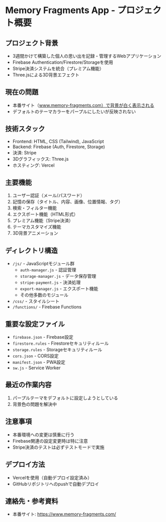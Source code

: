 # Memory Fragments App - プロジェクト概要

## プロジェクト背景
- 3週間かけて構築した個人の思い出を記録・管理するWebアプリケーション
- Firebase Authentication/Firestore/Storageを使用
- Stripe決済システムを統合（プレミアム機能）
- Three.jsによる3D背景エフェクト

## 現在の問題
- 本番サイト（www.memory-fragments.com）で背景が白く表示される
- デフォルトのテーマカラーをパープルにしたいが反映されない

## 技術スタック
- Frontend: HTML, CSS (Tailwind), JavaScript
- Backend: Firebase (Auth, Firestore, Storage)
- 決済: Stripe
- 3Dグラフィックス: Three.js
- ホスティング: Vercel

## 主要機能
1. ユーザー認証（メール/パスワード）
2. 記憶の保存（タイトル、内容、画像、位置情報、タグ）
3. 検索・フィルター機能
4. エクスポート機能（HTML形式）
5. プレミアム機能（Stripe決済）
6. テーマカスタマイズ機能
7. 3D背景アニメーション

## ディレクトリ構造
- `/js/` - JavaScriptモジュール群
  - `auth-manager.js` - 認証管理
  - `storage-manager.js` - データ保存管理
  - `stripe-payment.js` - 決済処理
  - `export-manager.js` - エクスポート機能
  - その他多数のモジュール
- `/css/` - スタイルシート
- `/functions/` - Firebase Functions

## 重要な設定ファイル
- `firebase.json` - Firebase設定
- `firestore.rules` - Firestoreセキュリティルール
- `storage.rules` - Storageセキュリティルール
- `cors.json` - CORS設定
- `manifest.json` - PWA設定
- `sw.js` - Service Worker

## 最近の作業内容
1. パープルテーマをデフォルトに設定しようとしている
2. 背景色の問題を解決中

## 注意事項
- 本番環境への変更は慎重に行う
- Firebase関連の設定変更時は特に注意
- Stripe決済のテストは必ずテストモードで実施

## デプロイ方法
- Vercelを使用（自動デプロイ設定済み）
- GitHubリポジトリへのpushで自動デプロイ

## 連絡先・参考資料
- 本番サイト: https://www.memory-fragments.com/